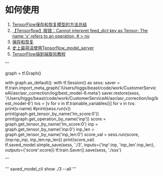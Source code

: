 # 如何使用

1. [TensorFlow保存和恢复模型的方法总结](https://www.yueye.org/2017/summary-of-save-and-restore-models-in-tensorflow.html)
2. [【Tensorflow】报错：Cannot interpret feed_dict key as Tensor: The name 'x' refers to an operation, # > no](https://blog.csdn.net/ztf312/article/details/72859075)
3. [保存和恢复](https://www.tensorflow.org/guide/saved_model#cli_to_inspect_and_execute_savedmodel)
4. [史上最简洁使用Tensorflow_model_server](https://blog.csdn.net/ljm5000/article/details/84069934)
5. [TensorFlow端到端旋风教程](https://www.jianshu.com/p/bb4993acc2b9)


'''

graph = tf.Graph()

with graph.as_default():
    with tf.Session() as sess:
        saver = tf.train.import_meta_graph('/Users/higgs/beast/code/work/CustomerServiceAI/asr/asr_correction/log/best_model-6.meta')
        saver.restore(sess, '/Users/higgs/beast/code/work/CustomerServiceAI/asr/asr_correction/log/best_model-6')
        tvs = [v for v in tf.trainable_variables()]
        for v in tvs:
            print(v.name)
            #print(sess.run(v))
        print(graph.get_tensor_by_name('lm_score:0'))
        print(graph.get_operation_by_name('inp'))
        score = graph.get_tensor_by_name('lm_score:0')
        inp = graph.get_tensor_by_name('inp:0')
        inp_len = graph.get_tensor_by_name('inp_len:0')
        score_val = sess.run(score, {inp:np_inp, inp_len:np_len})
        print(score_val)
        tf.saved_model.simple_save(sess, './3', inputs={'inp':inp, 'inp_len':inp_len}, outputs={'score':score})
        tf.train.Saver().save(sess, './sss')


'''

'''
saved_model_cli show ./3 --all
'''